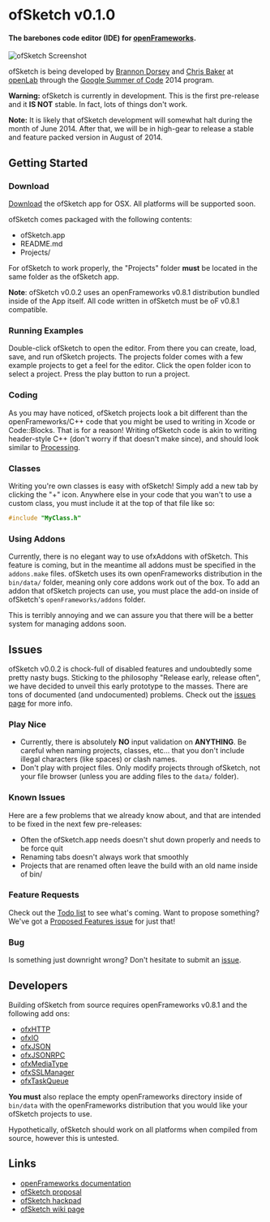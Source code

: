 # ofSketch v0.1.0

#### The barebones code editor (IDE) for [openFrameworks](http://openframeworks.cc).


![ofSketch Screenshot](http://brannondorsey.com/images/ofsketch.png)

ofSketch is being developed by [Brannon Dorsey](http://brannondorsey.com) and [Chris Baker](http://christopherbaker.net) at [openLab](http://olab.io) through the [Google Summer of Code](https://developers.google.com/open-source/soc/?csw=1) 2014 program.

**Warning:** ofSketch is currently in development. This is the first pre-release and it __IS NOT__ stable. In fact, lots of things don't work.

**Note:** It is likely that ofSketch development will somewhat halt during the month of June 2014. After that, we will be in high-gear to release a stable and feature packed version in August of 2014.

## Getting Started

### Download

[Download](http://brannondorsey.com/hidden/ofsketch_v0.0.2_osx_release.zip) the ofSketch app for OSX. All platforms will be supported soon.

ofSketch comes packaged with the following contents:

- ofSketch.app
- README.md
- Projects/

For ofSketch to work properly, the "Projects" folder __must__ be located in the same folder as the ofSketch app.

**Note**: ofSketch v0.0.2 uses an openFrameworks v0.8.1 distribution bundled inside of the App itself. All code written in ofSketch must be oF v0.8.1 compatible. 

### Running Examples

Double-click ofSketch to open the editor. From there you can create, load, save, and run ofSketch projects. The projects folder comes with a few example projects to get a feel for the editor. Click the open folder icon to select a project. Press the play button to run a project.

### Coding

As you may have noticed, ofSketch projects look a bit different than the openFrameworks/C++ code that you might be used to writing in Xcode or Code::Blocks. That is for a reason! Writing ofSketch code is akin to writing header-style C++ (don't worry if that doesn't make since), and should look similar to [Processing](http://processing.org/).

### Classes

Writing you're own classes is easy with ofSketch! Simply add a new tab by clicking the "+" icon. Anywhere else in your code that you wan't to use a custom class, you must include it at the top of that file like so:

```cpp
#include "MyClass.h"
```

### Using Addons

Currently, there is no elegant way to use ofxAddons with ofSketch. This feature is coming, but in the meantime all addons must be specified in the `addons.make` files. ofSketch uses its own openFrameworks distribution in the `bin/data/` folder, meaning only core addons work out of the box. To add an addon that ofSketch projects can use, you must place the add-on inside of ofSketch's `openFrameworks/addons` folder.

This is terribly annoying and we can assure you that there will be a better system for managing addons soon.

## Issues

ofSketch v0.0.2 is chock-full of disabled features and undoubtedly some pretty nasty bugs. Sticking to the philosophy "Release early, release often", we have decided to unveil this early prototype to the masses. There are tons of documented (and undocumented) problems. Check out the [issues page](https://github.com/brannondorsey/ofSketch/issues?state=open) for more info.

### Play Nice

- Currently, there is absolutely __NO__ input validation on __ANYTHING__. Be careful when naming projects, classes, etc... that you don't include illegal characters (like spaces) or clash names.
- Don't play with project files. Only modify projects through ofSketch, not your file browser (unless you are adding files to the `data/` folder).

### Known Issues

Here are a few problems that we already know about, and that are intended to be fixed in the next few pre-releases:

- Often the ofSketch.app needs doesn't shut down properly and needs to be force quit
- Renaming tabs doesn't always work that smoothly
- Projects that are renamed often leave the build with an old name inside of bin/

### Feature Requests

Check out the [Todo list](https://github.com/brannondorsey/ofSketch/issues/1) to see what's coming. Want to propose something? We've got a [Proposed Features issue](https://github.com/brannondorsey/ofSketch/issues/2) for just that!

### Bug

Is something just downright wrong? Don't hesitate to submit an [issue](https://github.com/brannondorsey/ofSketch/issues?state=open).

## Developers

Building ofSketch from source requires openFrameworks v0.8.1 and the following add ons:

- [ofxHTTP](https://github.com/bakercp/ofxHTTP)
- [ofxIO](https://github.com/bakercp/ofxIO)
- [ofxJSON](https://github.com/bakercp/ofxJSON)
- [ofxJSONRPC](https://github.com/bakercp/ofxJSONRPC)
- [ofxMediaType](https://github.com/bakercp/ofxMediaType)
- [ofxSSLManager](https://github.com/bakercp/ofxSSLManager)
- [ofxTaskQueue](https://github.com/bakercp/ofxTaskQueue)

__You must__ also replace the empty openFrameworks directory inside of `bin/data` with the openFrameworks distribution that you would like your ofSketch projects to use.

Hypothetically, ofSketch should work on all platforms when compiled from source, however this is untested.

## Links

- [openFrameworks documentation](http://openframeworks.cc/documentation/)
- [ofSketch proposal](https://docs.google.com/document/d/1YHX9v3iBmt7Y7WM1_NOZ7zus-woc8OE8lYB3epHrXII/edit?usp=sharing)
- [ofSketch hackpad](https://hackpad.com/collection/G6spIN6QLDT)
- [ofSketch wiki page](https://github.com/brannondorsey/ofSketch/wiki)


